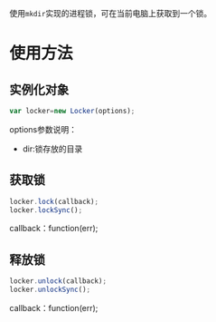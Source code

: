 使用```mkdir```实现的进程锁，可在当前电脑上获取到一个锁。

# 使用方法

## 实例化对象

```javascript
var locker=new Locker(options);
```

options参数说明：

* dir:锁存放的目录

## 获取锁

```javascript
locker.lock(callback);
locker.lockSync();
```

callback：function(err);

## 释放锁

```javascript
locker.unlock(callback);
locker.unlockSync();
```

callback：function(err);